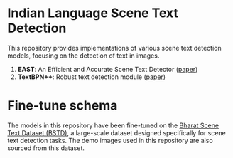 # Indian Language Scene Text Detection
This repository provides implementations of various scene text detection models, focusing on the detection of text in images.
1. **EAST**: An Efficient and Accurate Scene Text Detector ([paper](https://arxiv.org/abs/1704.03155))
1. **TextBPN++**: Robust text detection module ([paper](https://arxiv.org/pdf/2205.05320))

# Fine-tune schema
The models in this repository have been fine-tuned on the [Bharat Scene Text Dataset (BSTD)](https://github.com/Bhashini-IITJ/BharatSceneTextDataset), a large-scale dataset designed specifically for scene text detection tasks. The demo images used in this repository are also sourced from this dataset.
